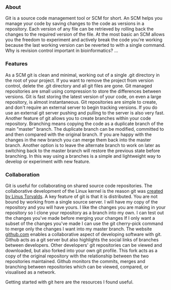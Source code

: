 ### About

Git is a source code management tool or SCM for short. An SCM helps you manage your code by saving changes to the code as versions in a repository. Each version of any file can be retrieved by rolling back the changes to the required version of the file. At the most basic an SCM allows you the freedom to experiment and actively break the code you're working because the last working version can be reverted to with a single command. Why is revision control important in bioinformatics? ...

### Features

As a SCM git is clean and minimal, working out of a single .git directory in the root of your project. If you want to remove the project from version control, delete the .git directory and all git files are gone. Git managed repositories are small using compression to store the differences between versions. Git is fast storing the latest version of your code, on even a large repository, is almost instantaneous. Git repositories are simple to create, and don't require an external server to begin tracking versions. If you do use an external git server pushing and pulling to the server is also very fast. Another feature of git allows you to create branches within your code repository. Branching means copying the code as a duplicate branch of the main "master" branch. The duplicate branch can be modified, committed to and then compared with the original branch. If you are happy with the changes in the new branch you can merge them back into the master branch. Another option is to leave the alternate branch to work on later as switching back to the master branch will restore the previous state before branching. In this way using a branches is a simple and lightweight way to develop or experiment with new feature.

### Collaboration

Git is useful for collaborating on shared source code repositories. The collaborative development of the Linux kernel is the reason git was [created by Linus Torvalds][history]. A key feature of git is that it is distributed. You are not bound by working from a single source server. I will have my copy of the repository and you will have yours. I like the changes you are making in your repository so I clone your repository as a branch into my own. I can test out the changes you've made before merging your changes If I only want a subset of the changes you've made I can use the git cherry-pick command to merge only the changes I want into my master branch. The website [github.com][gh] enables a collaborative aspect of developing software with git. Github acts as a git server but also highlights the social links of branches between developers. Other developers' git repositories can be viewed and downloaded, but also forked into your own git profile. This fork acts as a copy of the original repository with the relationship between the two repositories maintained. Github monitors the commits, merges and branching between repositories which can be viewed, compared, or visualised as a network.

Getting started with git here are the resources I found useful.

[history]: link_to_linux_history
[gh]: www.github.com
